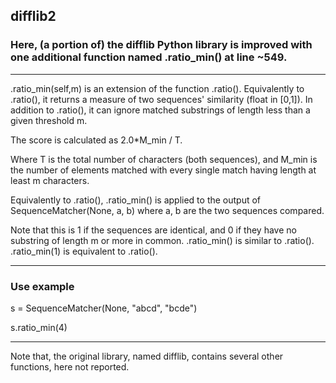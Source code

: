 ## difflib2
### Here, (a portion of) the difflib Python library is improved with one additional function named .ratio_min() at line ~549.

---

.ratio_min(self,m) is an extension of the function .ratio(). Equivalently to .ratio(), it returns a measure of two sequences' similarity (float in [0,1]).
In addition to .ratio(), it can ignore matched substrings of length less than a given threshold m. 

The score is calculated as 2.0*M_min / T.

Where T is the total number of characters (both sequences), and
M_min is the number of elements matched with every single match having length at least m characters. 

Equivalently to .ratio(), .ratio_min() is applied to the output of SequenceMatcher(None, a, b) where a, b are the two sequences compared.

Note that this is 1 if the sequences are identical, and 0 if
they have no substring of length m or more in common.
.ratio_min() is similar to .ratio(). 
.ratio_min(1) is equivalent to .ratio().

---

### Use example

s = SequenceMatcher(None, "abcd", "bcde")

s.ratio_min(4)

---
Note that, the original library, named difflib, contains several other functions, here not reported. 
